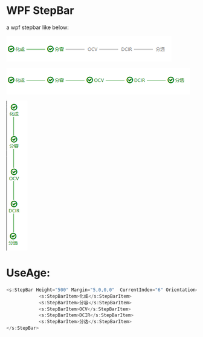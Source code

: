 # WPF StepBar

a wpf stepbar like below:

![](Images\微信截图_20220808135604.png)

![](Images\微信截图_20220808135656.png)

![](Images\微信截图_20220808135731.png)

# UseAge:

```c#
<s:StepBar Height="500" Margin="5,0,0,0"  CurrentIndex="6" Orientation="Vertical">
            <s:StepBarItem>化成</s:StepBarItem>
            <s:StepBarItem>分容</s:StepBarItem>
            <s:StepBarItem>OCV</s:StepBarItem>
            <s:StepBarItem>DCIR</s:StepBarItem>
            <s:StepBarItem>分选</s:StepBarItem>
</s:StepBar>
```

